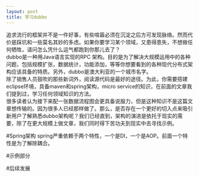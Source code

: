 ```yaml
---
layout: post
title: 学习dubbo
---
```

追求流行的框架并不是一件好事，有些喧嚣必须在沉淀之后方可发现脉络。然而代价是踩坑和一些莫名其妙的多虑。如果你要学习某个领域，又患得患失，不想做任何牺牲，请问怎么凭什么运气都跑到你那儿去了？  
dubbo是一种用Java语言实现的RPC 架构。目的是为了解决大规模运用中的各种问题，包括规模扩张，数据统计，功能添加，等等你想要看到的各种现代分布式架构应该具备的特质。另外，dubbo是澳大利亚的一个城市名字。  
除了销售人员鼓吹的那些新词外，阅读源代码是最好的途径。为此，你需要搭建eclipse环境，具备maven和spring架构，micro service的知识，在前面的文章我们提到过，学习任何领域知识的方法。  
很多读者认为接下来配一张数据流程图会更具备说服力，但是这种知识不是这篇文章想传输的。因为很多人已经那样做了。那么，是否存在一个更好的切入点来吸引新用户了解熟悉dubbo架构呢？我们已经直到，架构的演进是依托于现实的需要，除了在更大规模上做文章，我们同时得下苦功夫到现实中去寻找示例。

#Spring架构
spring严重依赖于两个特性，一个是DI，一个是AOP。前面一个特性是为了解除耦合。

#示例部分

#后续发展